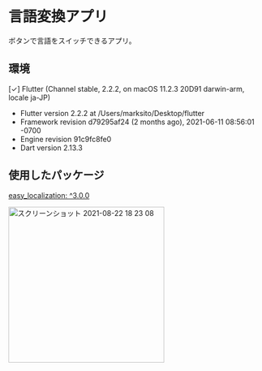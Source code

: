# 言語変換アプリ

ボタンで言語をスイッチできるアプリ。

## 環境

[✓] Flutter (Channel stable, 2.2.2, on macOS 11.2.3 20D91 darwin-arm, locale ja-JP)  
- Flutter version 2.2.2 at /Users/marksito/Desktop/flutter
- Framework revision d79295af24 (2 months ago), 2021-06-11 08:56:01 -0700
- Engine revision 91c9fc8fe0
- Dart version 2.13.3

## 使用したパッケージ
[easy_localization: ^3.0.0](https://pub.dev/packages/easy_localization)

<img width="307" alt="スクリーンショット 2021-08-22 18 23 08" src="https://user-images.githubusercontent.com/62736140/130349790-6fa7c8d4-e970-43f3-b080-2047d1546895.png">



